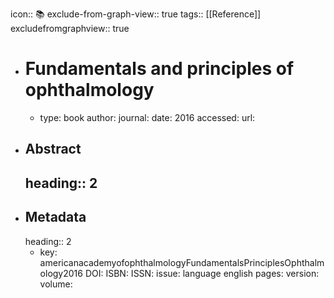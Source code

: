 icon:: 📚
exclude-from-graph-view:: true
tags:: [[Reference]]
excludefromgraphview:: true

- # Fundamentals and principles of ophthalmology
	- type: book
	  author: 
	  journal: 
	  date: 2016
	  accessed: 
	  url:
- ## Abstract
  heading:: 2
	-
- ## Metadata
  heading:: 2
	- key: americanacademyofophthalmologyFundamentalsPrinciplesOphthalmology2016
	  DOI: 
	  ISBN: 
	  ISSN: 
	  issue: 
	  language english
	  pages: 
	  version: 
	  volume: